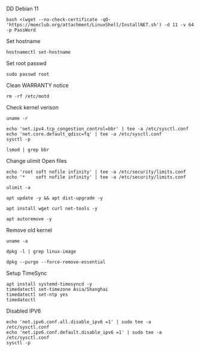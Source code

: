DD Debian 11

```
bash <(wget --no-check-certificate -qO- 'https://moeclub.org/attachment/LinuxShell/InstallNET.sh') -d 11 -v 64 -p PassWord
```

Set hostname
```
hostnamectl set-hostname
```

Set root passwd

```
sudo passwd root
```

Clean WARRANTY notice

```
rm -rf /etc/motd
```

Check kernel verison

```
uname -r
```

```
echo 'net.ipv4.tcp_congestion_control=bbr' | tee -a /etc/sysctl.conf
echo 'net.core.default_qdisc=fq' | tee -a /etc/sysctl.conf
sysctl -p
```

```
lsmod | grep bbr
```

Change ulimit Open files

```
echo 'root soft nofile infinity' | tee -a /etc/security/limits.conf
echo '*    soft nofile infinity' | tee -a /etc/security/limits.conf
```

```
ulimit -a
```

```
apt update -y && apt dist-upgrade -y
```
```
apt install wget curl net-tools -y
```
```
apt autoremove -y
```

Remove old kernel

```
uname -a
```

```
dpkg -l | grep linux-image
```
```
dpkg --purge --force-remove-essential 
```


Setup TimeSync

```
apt install systemd-timesyncd -y
timedatectl set-timezone Asia/Shanghai
timedatectl set-ntp yes
timedatectl
```

Disabled IPV6

```
echo 'net.ipv6.conf.all.disable_ipv6 =1' | sudo tee -a /etc/sysctl.conf
echo 'net.ipv6.conf.default.disable_ipv6 =1' | sudo tee -a /etc/sysctl.conf
sysctl -p
```

